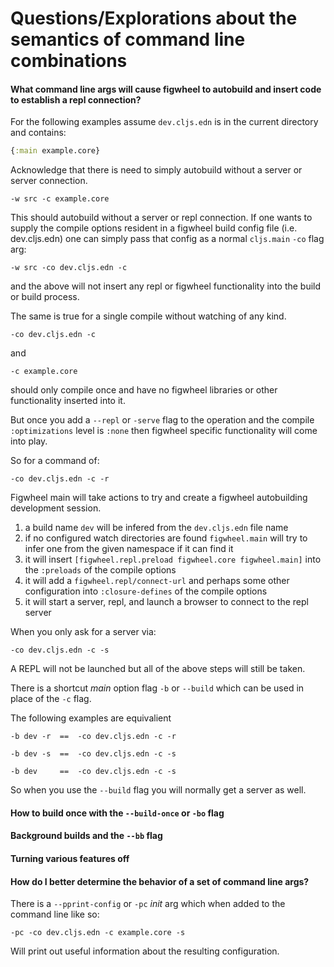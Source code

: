# Questions/Explorations about the semantics of command line combinations

#### What command line args will cause figwheel to autobuild and insert code to establish a repl connection?

For the following examples assume `dev.cljs.edn` is in the current
directory and contains:

```clojure
{:main example.core}
```

Acknowledge that there is need to simply autobuild without a server or
server connection.

    -w src -c example.core

This should autobuild without a server or repl connection. If one
wants to supply the compile options resident in a figwheel build
config file (i.e. dev.cljs.edn) one can simply pass that config as a
normal `cljs.main` `-co` flag arg:

    -w src -co dev.cljs.edn -c

and the above will not insert any repl or figwheel functionality into
the build or build process.

The same is true for a single compile without watching of any kind.

    -co dev.cljs.edn -c
    
and

    -c example.core
    
should only compile once and have no figwheel libraries or
other functionality inserted into it.

But once you add a `--repl` or `-serve` flag to the operation and the
compile `:optimizations` level is `:none` then figwheel specific
functionality will come into play.

So for a command of:

    -co dev.cljs.edn -c -r

Figwheel main will take actions to try and create a figwheel
autobuilding development session.

1. a build name `dev` will be infered from the `dev.cljs.edn` file name
1. if no configured watch directories are found `figwheel.main` will
   try to infer one from the given namespace if it can find it
2. it will insert `[figwheel.repl.preload figwheel.core figwheel.main]` into
   the `:preloads` of the compile options
3. it will add a `figwheel.repl/connect-url` and perhaps some other
   configuration into `:closure-defines` of the compile options
4. it will start a server, repl, and launch a browser to connect to
   the repl server

When you only ask for a server via:

    -co dev.cljs.edn -c -s
    
A REPL will not be launched but all of the above steps will still be taken.

There is a shortcut *main* option flag `-b` or `--build` which can be
used in place of the `-c` flag.

The following examples are equivalient

    -b dev -r  ==  -co dev.cljs.edn -c -r
    
    -b dev -s  ==  -co dev.cljs.edn -c -s
    
    -b dev     ==  -co dev.cljs.edn -c -s
    
So when you use the `--build` flag you will normally get a server as well.

#### How to build once with the `--build-once` or `-bo` flag

#### Background builds and the `--bb` flag

#### Turning various features off

#### How do I better determine the behavior of a set of command line args?

There is a `--pprint-config` or `-pc` *init* arg which when added to
the command line like so:

    -pc -co dev.cljs.edn -c example.core -s
    
Will print out useful information about the resulting configuration.





